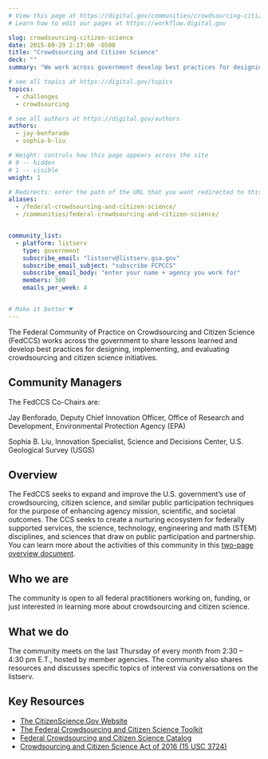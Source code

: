 ```yaml
---
# View this page at https://digital.gov/communities/crowdsourcing-citizen-science
# Learn how to edit our pages at https://workflow.digital.gov

slug: crowdsourcing-citizen-science
date: 2015-09-29 2:17:00 -0500
title: "Crowdsourcing and Citizen Science"
deck: ""
summary: "We work across government develop best practices for designing, implementing, and evaluating crowdsourcing and citizen science initiatives."

# see all topics at https://digital.gov/topics
topics:
  - challenges
  - crowdsourcing

# see all authors at https://digital.gov/authors
authors:
  - jay-benforado
  - sophia-b-liu

# Weight: controls how this page appears across the site
# 0 -- hidden
# 1 -- visible
weight: 1

# Redirects: enter the path of the URL that you want redirected to this page
aliases:
  - /federal-crowdsourcing-and-citizen-science/
  - /communities/federal-crowdsourcing-and-citizen-science/


community_list:
  - platform: listserv
    type: government
    subscribe_email: "listserv@listserv.gsa.gov"
    subscribe_email_subject: "subscribe FCPCCS"
    subscribe_email_body: "enter your name + agency you work for"
    members: 380
    emails_per_week: 4


# Make it better ♥
---
```


The Federal Community of Practice on Crowdsourcing and Citizen Science (FedCCS) works across the government to share lessons learned and develop best practices for designing, implementing, and evaluating crowdsourcing and citizen science initiatives.

## Community Managers

The FedCCS Co-Chairs are:

Jay Benforado, Deputy Chief Innovation Officer, Office of Research and Development, Environmental Protection Agency (EPA)

Sophia B. Liu, Innovation Specialist, Science and Decisions Center, U.S. Geological Survey  (USGS)

## Overview

The FedCCS seeks to expand and improve the U.S. government’s use of crowdsourcing, citizen science, and similar public participation techniques for the purpose of enhancing agency mission, scientific, and societal outcomes. The CCS seeks to create a nurturing ecosystem for federally supported services, the science, technology, engineering and math (STEM) disciplines, and sciences that draw on public participation and partnership. You can learn more about the activities of this community in this [two-page overview document](https://digital.gov/pdf/FedCCS.pdf).

## Who we are

The community is open to all federal practitioners working on, funding, or just interested in learning more about crowdsourcing and citizen science.

## What we do

The community meets on the last Thursday of every month from 2:30 – 4:30 pm E.T., hosted by member agencies. The community also shares resources and discusses specific topics of interest via conversations on the listserv.

## Key Resources

*   [The CitizenScience.Gov Website](https://www.citizenscience.gov/)
*   [The Federal Crowdsourcing and Citizen Science Toolkit](https://www.citizenscience.gov/toolkit/)
*   [Federal Crowdsourcing and Citizen Science Catalog](https://www.citizenscience.gov/catalog/)
*   [Crowdsourcing and Citizen Science Act of 2016 (15 USC 3724)](http://uscode.house.gov/view.xhtml?req=granuleid:USC-prelim-title15-section3724&num=0&edition=prelim)
